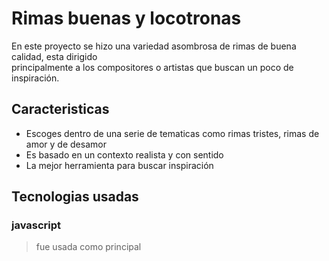 # Rimas buenas y locotronas

En este proyecto se hizo una variedad asombrosa de rimas de buena calidad, esta dirigido  
principalmente a los compositores o artistas que buscan un poco de inspiración.

## Caracteristicas

* Escoges dentro de una serie de tematicas como rimas tristes, rimas de amor y de desamor
* Es basado en un contexto realista y con sentido 
* La mejor herramienta para buscar inspiración

## Tecnologias usadas 

### javascript
 
> fue usada como principal

